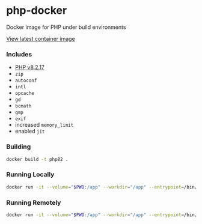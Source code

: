# php-docker

Docker image for PHP under build environments

[View latest container image](https://github.com/enginedigital/php-docker/pkgs/container/php-docker)

### Includes

- [PHP v8.2.17](https://hub.docker.com/layers/library/php/8.2.17-cli/images/sha256-89dfe022094474dcc4e2b605da350b7d8ae1dafb50f8ff0ccca5b193df428a39?context=explore)
- `zip`
- `autoconf`
- `intl`
- `opcache`
- `gd`
- `bcmath`
- `gmp`
- `exif`
- increased `memory_limit`
- enabled `jit`

### Building

```sh
docker build -t php82 .
```

### Running Locally

```sh
docker run -it --volume="$PWD:/app" --workdir="/app" --entrypoint=/bin/bash php82
```

### Running Remotely

```sh
docker run -it --volume="$PWD:/app" --workdir="/app" --entrypoint=/bin/bash ghcr.io/enginedigital/php-docker:main
```
